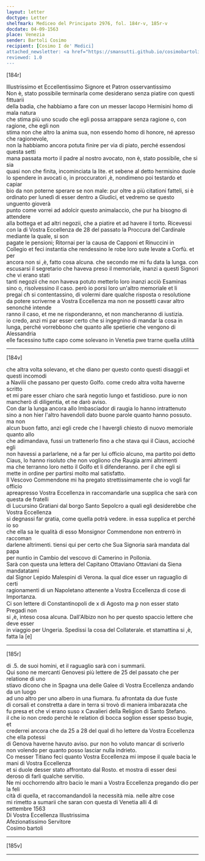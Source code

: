 ```yaml
---
layout: letter
doctype: Letter
shelfmark: Mediceo del Principato 2976, fol. 184r-v, 185r-v
docdate: 04-09-1563
place: Venezia
sender: Bartoli Cosimo
recipient: [Cosimo I de' Medici]
attached_newsletter: <a href="https://smansutti.github.io/cosimobartoli/texts/3079_051/">3079_051</a>
reviewed: 1.0
---
```


[184r]  
  
  
Illustrissimo et Eccellentissimo Signore et Patron osservantissimo  
Non è, stato possibile terminarla come desiderano senza piatire con questi fittuarii  
della badia, che habbiamo a fare con un messer Iacopo Hermisini homo di mala natura  
che stima più uno scudo che egli possa arrappare senza ragione o, con ragione, che egli non  
stima non che altro la anima sua, non essendo homo di honore, né apresso che ragionevole,  
non la habbiamo ancora potuta finire per via di piato, perché essendosi questa setti  
mana passata morto il padre al nostro avocato, non è, stato possibile, che si sia  
quasi non che finita, incominciata la lite. et sebene al detto hermisino duole  
lo spendere in avocati o, in proccuratori ,è, nondimeno poi testardo et capiar  
bio da non poterne sperare se non male: pur oltre a più citationi fatteli, si è  
ordinato per lunedì di esser dentro a Giudici, et vedremo se questo unguento gioverà  
punto come vorrei ad adolcir questo animalaccio, che pur ha bisogno di attendere  
alla bottega et ad altri negozii, che a piatire et ad havere il torto. Ricevessi  
con la di Vostra Eccellenza de 28 del passato la Proccura del Cardinale mediante la quale, si son  
pagate le pensioni; Ritornai per la causa de Capponi et Rinuccini in  
Collegio et feci instantia che rendessino le robe loro sute levate a Corfù. et per  
ancora non si ,è, fatto cosa alcuna. che secondo me mi fu data la lunga. con  
escusarsi il segretario che haveva preso il memoriale, inanzi a questi Signori che vi erano stati  
tanti negozii che non haveva potuto metterlo loro inanzi acciò Esaminas  
sino o, risolvessino il caso. però io porsi loro un'altro memoriale et li  
pregai cħ si contentassino, di volermi dare qualche risposta o resolutione  
da potere scriverne a Vostra Eccellenza ma non ne possetti cavar altro senonché intende  
ranno il caso, et me ne risponderanno, et non mancheranno di iustizia.  
io credo, anzi mi par esser certo che si ingegnino di mandar la cosa in  
lunga, perché vorrebbono che quanto alle spetierie che vengono di Alessandria  
elle facessino tutte capo come solevano in Venetia pwe trarne quella utilità  
  
---  

[184v]  
  
  
che altra volta solevano, et che diano per questo conto questi disaggii et questi incomodi  
a Navilii che passano per questo Golfo. come credo altra volta haverne scritto  
et mi pare esser chiaro che sarà negotio lungo et fastidioso. pure io non  
mancherò di diligentia, et ne darò aviso.  
Con dar la lunga ancora allo Imbasciador di raugia lo hanno intrattenuto  
sino a non hier l'altro havendoli dato buone parole quanto hanno possuto. ma non  
alcun buon fatto, anzi egli crede che l havergli chiesto di nuovo memoriale quanto allo  
che adimandava, fussi un trattenerlo fino a che stava qui il Ciaus, accioché egli  
non havessi a parlarlene, né a far per lui officio alcuno, ma partito poi detto  
Ciaus, lo hanno risoluto che non vogliono che Raugia armi altrimenti  
ma che terranno loro netto il Golfo et li difenderanno. per il che egli si  
mette in ordine per partirsi molto mal satisfatto.  
Il Vescovo Commendone mi ha pregato strettissimamente che io vogli far officio  
apreapresso Vostra Eccellenza in raccomandarle una supplica che sarà con questa de fratelli  
di Lucursino Gratiani dal borgo Santo Sepolcro a quali egli desiderebbe che Vostra Eccellenza  
si degnassi far gratia, come quella potrà vedere. in essa supplica et perché io so   
che ella sa le qualità di esso Monsignor Commendone non entrerrò in raccoman  
darlene altrimenti. tiensi qui per certo che Sua Signoria sarà mandata dal papa  
per nuntio in Cambio del vescovo di Camerino in Pollonia.  
Sarà con questa una lettera del Capitano Ottaviano Ottaviani da Siena mandatatami  
dal Signor Lepido Malespini di Verona. la qual dice esser un raguaglio di certi  
ragionamenti di un Napoletano attenente a Vostra Eccellenza di cose di Importanza.  
Ci son lettere di Constantinopoli de x di Agosto ma ꝑ non esser stato Pregadi non  
si ,è, inteso cosa alcuna. Dall'Albizo non ho per questo spaccio lettere che deve esser  
in viaggio per Ungeria. Spedissi la cosa del Collaterale. et stamattina si ,è, fatta la [e]  
  
---  

[185r]  
  
  
di .5. de suoi homini, et il raguaglio sarà con i summarii.  
Qui sono ne mercanti Genovesi più lettere de 25 del passato che per relatione di uno  
stiavo dicono che in Spagna una delle Galee di Vostra Eccellenza andando da un luogo  
ad uno altro per uno albero in una fiumara. fu afrontata da due fuste  
di corsali et constretta a dare in terra si trovò di maniera imbarazata che  
fu presa et che vi erano suso x Cavalieri della Religion di Santo Stefano.  
il che io non credo perchè le relation di bocca soglion esser spesso bugie, et  
crederrei ancora che da 25 a 28 del qual dì ho lettere da Vostra Eccellenza che ella potessi  
di Genova haverne havuto aviso. pur non ho voluto mancar di scriverlo  
non volendo per quanto posso lasciar nulla indrieto.  
Co messer Titiano feci quanto Vostra Eccellenza mi impose il quale bacia le mani di Vostra Eccellenza  
et si duole desser stato affrontato dal Rosto. et mostra di esser desi  
deroso di farli qualche servitio.  
Ne mi occhorrendo altro bacio le mani a Vostra Eccellenza pregando dio per la feli  
cità di quella, et raccomandandoli la necessità mia. nelle altre cose  
mi rimetto a sumarii che saran con questa di Venetia alli 4 di  
settembre 1563  
Di Vostra Eccellenza Illustrissima  
Afezionatissimo Servitore  
Cosimo bartoli  
  
---  

[185v]  
  
  
  
---  

